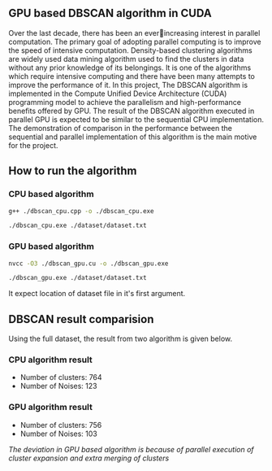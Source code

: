 ## GPU based DBSCAN algorithm in CUDA
Over the last decade, there has been an ever￾increasing interest in parallel computation. The primary goal of adopting parallel computing is to improve the speed of intensive computation. Density-based clustering algorithms are widely used data mining algorithm used to find the clusters in data without any prior knowledge of its belongings. It is one of the algorithms which require intensive computing and there have been many attempts to improve the performance of it. In this project, The DBSCAN algorithm is implemented in the Compute Unified Device Architecture (CUDA) programming model to achieve the parallelism and high-performance benefits offered by GPU. The result of the DBSCAN algorithm executed in parallel GPU is expected to be similar to the sequential CPU implementation. The demonstration of comparison in the performance between the sequential and parallel implementation of this algorithm is the main motive for the project.

## How to run the algorithm
### CPU based algorithm
```bash
g++ ./dbscan_cpu.cpp -o ./dbscan_cpu.exe

./dbscan_cpu.exe ./dataset/dataset.txt
```

### GPU based algorithm
```bash
nvcc -O3 ./dbscan_gpu.cu -o ./dbscan_gpu.exe

./dbscan_gpu.exe ./dataset/dataset.txt
```
It expect location of dataset file in it's first argument.

## DBSCAN result comparision
Using the full dataset, the result from two algorithm is given below.

### CPU algorithm result
* Number of clusters: 764
* Number of Noises: 123

### GPU algorithm result
* Number of clusters: 756
* Number of Noises: 103

*The deviation in GPU based algorithm is because of parallel execution of cluster expansion and extra merging of clusters*